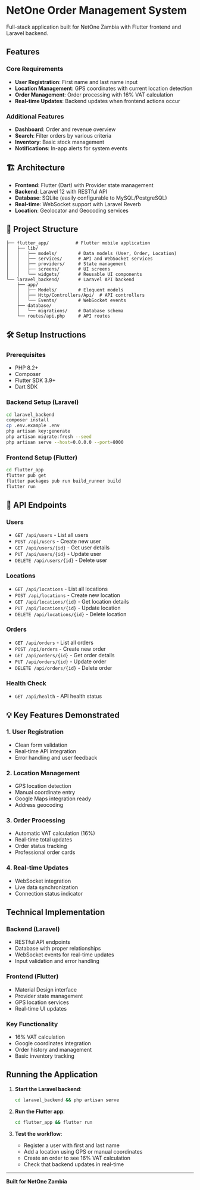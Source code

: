 # NetOne Order Management System

Full-stack application built for NetOne Zambia with Flutter frontend and Laravel backend.

## Features

### Core Requirements
- **User Registration**: First name and last name input
- **Location Management**: GPS coordinates with current location detection
- **Order Management**: Order processing with 16% VAT calculation
- **Real-time Updates**: Backend updates when frontend actions occur

### Additional Features
- **Dashboard**: Order and revenue overview
- **Search**: Filter orders by various criteria
- **Inventory**: Basic stock management
- **Notifications**: In-app alerts for system events

## 🏗️ Architecture
- **Frontend**: Flutter (Dart) with Provider state management
- **Backend**: Laravel 12 with RESTful API
- **Database**: SQLite (easily configurable to MySQL/PostgreSQL)
- **Real-time**: WebSocket support with Laravel Reverb
- **Location**: Geolocator and Geocoding services

## 📁 Project Structure
```
├── flutter_app/          # Flutter mobile application
│   ├── lib/
│   │   ├── models/        # Data models (User, Order, Location)
│   │   ├── services/      # API and WebSocket services
│   │   ├── providers/     # State management
│   │   ├── screens/       # UI screens
│   │   └── widgets/       # Reusable UI components
└── laravel_backend/       # Laravel API backend
    ├── app/
    │   ├── Models/        # Eloquent models
    │   ├── Http/Controllers/Api/  # API controllers
    │   └── Events/        # WebSocket events
    ├── database/
    │   └── migrations/    # Database schema
    └── routes/api.php     # API routes
```

## 🛠️ Setup Instructions

### Prerequisites
- PHP 8.2+
- Composer
- Flutter SDK 3.9+
- Dart SDK

### Backend Setup (Laravel)
```bash
cd laravel_backend
composer install
cp .env.example .env
php artisan key:generate
php artisan migrate:fresh --seed
php artisan serve --host=0.0.0.0 --port=8000
```

### Frontend Setup (Flutter)
```bash
cd flutter_app
flutter pub get
flutter packages pub run build_runner build
flutter run
```

## 🔧 API Endpoints

### Users
- `GET /api/users` - List all users
- `POST /api/users` - Create new user
- `GET /api/users/{id}` - Get user details
- `PUT /api/users/{id}` - Update user
- `DELETE /api/users/{id}` - Delete user

### Locations
- `GET /api/locations` - List all locations
- `POST /api/locations` - Create new location
- `GET /api/locations/{id}` - Get location details
- `PUT /api/locations/{id}` - Update location
- `DELETE /api/locations/{id}` - Delete location

### Orders
- `GET /api/orders` - List all orders
- `POST /api/orders` - Create new order
- `GET /api/orders/{id}` - Get order details
- `PUT /api/orders/{id}` - Update order
- `DELETE /api/orders/{id}` - Delete order

### Health Check
- `GET /api/health` - API health status

## 💡 Key Features Demonstrated

### 1. User Registration
- Clean form validation
- Real-time API integration
- Error handling and user feedback

### 2. Location Management
- GPS location detection
- Manual coordinate entry
- Google Maps integration ready
- Address geocoding

### 3. Order Processing
- Automatic VAT calculation (16%)
- Real-time total updates
- Order status tracking
- Professional order cards

### 4. Real-time Updates
- WebSocket integration
- Live data synchronization
- Connection status indicator

## Technical Implementation

### Backend (Laravel)
- RESTful API endpoints
- Database with proper relationships
- WebSocket events for real-time updates
- Input validation and error handling

### Frontend (Flutter)
- Material Design interface
- Provider state management
- GPS location services
- Real-time UI updates

### Key Functionality
- 16% VAT calculation
- Google coordinates integration
- Order history and management
- Basic inventory tracking

## Running the Application

1. **Start the Laravel backend**:
   ```bash
   cd laravel_backend && php artisan serve
   ```

2. **Run the Flutter app**:
   ```bash
   cd flutter_app && flutter run
   ```

3. **Test the workflow**:
   - Register a user with first and last name
   - Add a location using GPS or manual coordinates
   - Create an order to see 16% VAT calculation
   - Check that backend updates in real-time

---

**Built for NetOne Zambia**